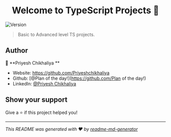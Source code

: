 <h1 align="center">Welcome to TypeScript Projects  👋</h1>
<p>
  <img alt="Version" src="https://img.shields.io/badge/version-0.0.0-blue.svg?cacheSeconds=2592000" />
</p>

> Basic to Advanced level TS projects.

## Author

👤 **Priyesh Chikhaliya **

* Website: https://github.com/Priyeshchikhaliya
* Github: [@Plan of the day!](https://github.com/Plan of the day!)
* LinkedIn: [@Priyesh Chikhaliya ](https://www.linkedin.com/in/priyesh-chikhaliya-a11753151)

## Show your support

Give a ⭐️ if this project helped you!

***
_This README was generated with ❤️ by [readme-md-generator](https://github.com/kefranabg/readme-md-generator)_